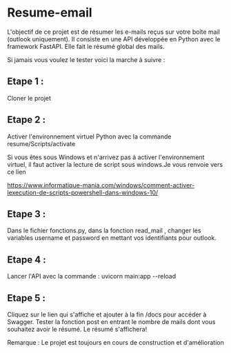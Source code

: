# Resume-email

L'objectif de ce projet est de résumer les e-mails reçus sur votre boîte mail (outlook uniquement).
Il consiste en une API développée en Python avec le framework FastAPI. Elle fait le résumé global des mails. 

Si jamais vous voulez le tester voici la marche à suivre : 

## Etape 1 : 

Cloner le projet 

## Etape 2 :

Activer l'environnement virtuel Python avec la commande resume/Scripts/activate 

Si vous êtes sous Windows et n'arrivez pas à activer l'environnement virtuel, il faut activer la lecture de script sous windows.Je vous renvoie vers ce lien 

https://www.informatique-mania.com/windows/comment-activer-lexecution-de-scripts-powershell-dans-windows-10/

## Etape 3 : 

Dans le fichier fonctions.py, dans la fonction read_mail , changer les variables username et password en mettant vos identifiants pour outlook.

## Etape 4 : 

Lancer l'API avec la commande : uvicorn main:app --reload

## Etape 5 :

Cliquez sur le lien qui s'affiche et ajouter à la fin /docs pour accéder à Swagger.
Tester la fonction post en entrant le nombre de mails dont vous souhaitez avoir le résumé.
Le résumé s'affichera!

Remarque : 
Le projet est toujours en cours de construction et d'amélioration
